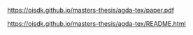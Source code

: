https://oisdk.github.io/masters-thesis/agda-tex/paper.pdf

https://oisdk.github.io/masters-thesis/agda-tex/README.html

